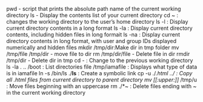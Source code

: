 pwd - script that prints the absolute path name of the current working directory
ls - Display the contents list of your current directory
cd ~ : changes the working directory to the user’s home directory
ls -l : Display current directory contents in a long format
ls -la : Display current directory contents, including hidden files in long formait
ls -na : Display current directory contents in long format, with user and group IDs displayed numerically and hidden files
mkdir /tmp/dir:Make dir in tmp folder
mv /tmp/file /tmp/dir - move file to dir
rm /tmp/dir/file - Delete file in dir
rmdir /tmp/dir - Delete dir in tmp
cd - : Change to the previous working directory
ls -la . .. /boot : List directories
file /tmp/iamafile : Displays what type of data is in iamafile
ln -s /bin/ls ./__ls__ : Create a symbolic link
cp -u ./*.html ../ : Copy all .html files from current directory to parent directory
mv [[:upper:]]* /tmp/u : Move files beginning with an uppercase
rm ./*~ : Delete files ending with ~ in the current working directory

